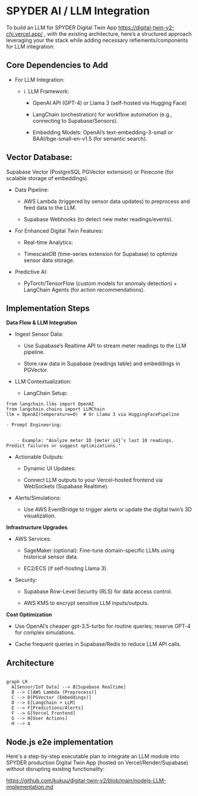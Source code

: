 # SPYDER AI / LLM Integration

To build an LLM for SPYDER  Digital Twin App  https://digital-twin-v2-chi.vercel.app/ , with the existing architecture, here’s a structured approach leveraging your the stack while adding necessary refiements/components for LLM integration:


## Core Dependencies to Add

- For LLM Integration:

    - i. LLM Framework:

        - OpenAI API (GPT-4) or Llama 3 (self-hosted via Hugging Face)

        - LangChain (orchestration) for workflow automation (e.g., connecting to Supabase/Sensors).

        - Embedding Models: OpenAI’s text-embedding-3-small or BAAI/bge-small-en-v1.5 (for semantic search).

## Vector Database:

Supabase Vector (PostgreSQL PGVector extension) or Pinecone (for scalable storage of embeddings).

- Data Pipeline:

    - AWS Lambda (triggered by sensor data updates) to preprocess and feed data to the LLM.

    - Supabase Webhooks (to detect new meter readings/events).

- For Enhanced Digital Twin Features:

    - Real-time Analytics:

    - TimescaleDB (time-series extension for Supabase) to optimize sensor data storage.

- Predictive AI:

    - PyTorch/TensorFlow (custom models for anomaly detection) + LangChain Agents (for action recommendations).

## Implementation Steps

**Data Flow & LLM Integration**

- Ingest Sensor Data:

    - Use Supabase’s Realtime API to stream meter readings to the LLM pipeline.

    - Store raw data in Supabase (readings table) and embeddings in PGVector.

- LLM Contextualization:

    - LangChain Setup:
 
```
from langchain.llms import OpenAI
from langchain.chains import LLMChain
llm = OpenAI(temperature=0)  # Or Llama 3 via HuggingFacePipeline

```
      
    - Prompt Engineering:


        - Example: "Analyze meter ID {meter_id}’s last 10 readings. Predict failures or suggest optimizations."


- Actionable Outputs:

    - Dynamic UI Updates:

    - Connect LLM outputs to your Vercel-hosted frontend via WebSockets (Supabase Realtime).

- Alerts/Simulations:

    - Use AWS EventBridge to trigger alerts or update the digital twin’s 3D visualization.


**Infrastructure Upgrades**

- AWS Services:

    - SageMaker (optional): Fine-tune domain-specific LLMs using historical sensor data.

    - EC2/ECS (if self-hosting Llama 3).

- Security:

    - Supabase Row-Level Security (RLS) for data access control.

    - AWS KMS to encrypt sensitive LLM inputs/outputs.



**Cost Optimization** 

- Use OpenAI’s cheaper gpt-3.5-turbo for routine queries; reserve GPT-4 for complex simulations.

- Cache frequent queries in Supabase/Redis to reduce LLM API calls.

## Architecture

```

graph LR
  A[Sensor/IoT Data] --> B[Supabase Realtime]
  B --> C[AWS Lambda (Preprocess)]
  C --> D[PGVector (Embeddings)]
  D --> E[LangChain + LLM]
  E --> F[Predictions/Alerts]
  F --> G[Vercel Frontend]
  G --> H[User Actions]
  H --> A

```

## Node.js e2e implementation

Here's a step-by-step executable plan to integrate an LLM module into SPYDER production Digital Twin App (hosted on Vercel/Render/Supabase) without disrupting existing functionality:

https://github.com/kukuu/digital-twin-v2/blob/main/nodejs-LLM-implementation.md
